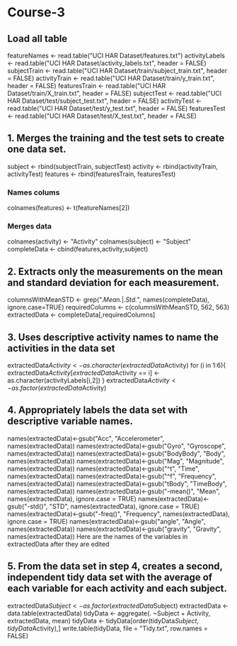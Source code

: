 # Course-3

## Load all table

featureNames <- read.table("UCI HAR Dataset/features.txt")
activityLabels <- read.table("UCI HAR Dataset/activity_labels.txt", header = FALSE)
subjectTrain <- read.table("UCI HAR Dataset/train/subject_train.txt", header = FALSE)
activityTrain <- read.table("UCI HAR Dataset/train/y_train.txt", header = FALSE)
featuresTrain <- read.table("UCI HAR Dataset/train/X_train.txt", header = FALSE)
subjectTest <- read.table("UCI HAR Dataset/test/subject_test.txt", header = FALSE)
activityTest <- read.table("UCI HAR Dataset/test/y_test.txt", header = FALSE)
featuresTest <- read.table("UCI HAR Dataset/test/X_test.txt", header = FALSE)

## 1. Merges the training and the test sets to create one data set.

subject <- rbind(subjectTrain, subjectTest)
activity <- rbind(activityTrain, activityTest)
features <- rbind(featuresTrain, featuresTest)

### Names colums

colnames(features) <- t(featureNames[2])

### Merges data

colnames(activity) <- "Activity"
colnames(subject) <- "Subject"
completeData <- cbind(features,activity,subject)

## 2. Extracts only the measurements on the mean and standard deviation for each measurement. 

columnsWithMeanSTD <- grep(".*Mean.*|.*Std.*", names(completeData), ignore.case=TRUE)
requiredColumns <- c(columnsWithMeanSTD, 562, 563)
extractedData <- completeData[,requiredColumns]

## 3. Uses descriptive activity names to name the activities in the data set
extractedData$Activity <- as.character(extractedData$Activity)
for (i in 1:6){
extractedData$Activity[extractedData$Activity == i] <- as.character(activityLabels[i,2])
}
extractedData$Activity <- as.factor(extractedData$Activity)

## 4. Appropriately labels the data set with descriptive variable names. 

names(extractedData)<-gsub("Acc", "Accelerometer", names(extractedData))
names(extractedData)<-gsub("Gyro", "Gyroscope", names(extractedData))
names(extractedData)<-gsub("BodyBody", "Body", names(extractedData))
names(extractedData)<-gsub("Mag", "Magnitude", names(extractedData))
names(extractedData)<-gsub("^t", "Time", names(extractedData))
names(extractedData)<-gsub("^f", "Frequency", names(extractedData))
names(extractedData)<-gsub("tBody", "TimeBody", names(extractedData))
names(extractedData)<-gsub("-mean()", "Mean", names(extractedData), ignore.case = TRUE)
names(extractedData)<-gsub("-std()", "STD", names(extractedData), ignore.case = TRUE)
names(extractedData)<-gsub("-freq()", "Frequency", names(extractedData), ignore.case = TRUE)
names(extractedData)<-gsub("angle", "Angle", names(extractedData))
names(extractedData)<-gsub("gravity", "Gravity", names(extractedData))
Here are the names of the variables in extractedData after they are edited

## 5. From the data set in step 4, creates a second, independent tidy data set with the average of each variable for each activity and each subject.

extractedData$Subject <- as.factor(extractedData$Subject)
extractedData <- data.table(extractedData)
tidyData <- aggregate(. ~Subject + Activity, extractedData, mean)
tidyData <- tidyData[order(tidyData$Subject,tidyData$Activity),]
write.table(tidyData, file = "Tidy.txt", row.names = FALSE)
